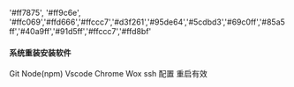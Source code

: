 '#ff7875', '#ff9c6e', '#ffc069','#ffd666','#ffccc7','#d3f261','#95de64','#5cdbd3','#69c0ff','#85a5ff','#40a9ff','#91d5ff','#ffccc7','#ffd8bf'

#### 系统重装安装软件
Git 
Node(npm)
Vscode
Chrome
Wox
ssh 配置
重启有效